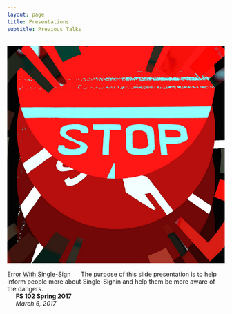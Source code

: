 ```yaml
---
layout: page
title: Presentations
subtitle: Previous Talks
---
```

<a herf="http://rawgit.com/Murph45/fs102Spring2017-Error-with-single-sign-in-Murph45-/master/seke2015_panel_forpdf0.html#/"><img src="/img/20761160344_f3e6fb5223_c.jpg" alt=""></a>    

[Error With Single-Sign](https://rawgit.com/Murph45/fs102Spring2017-Error-with-single-sign-in-Murph45-/master/seke2015_panel_forpdf0.html)
&nbsp;&nbsp;&nbsp;&nbsp;&nbsp;The purpose of this slide presentation is to help inform people more about  Single-Signin  and help them be more aware of the dangers.  
&nbsp;&nbsp;&nbsp;&nbsp;&nbsp;**FS 102 Spring 2017**        
&nbsp;&nbsp;&nbsp;&nbsp;&nbsp;*March 6, 2017*
